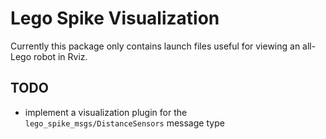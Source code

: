 Lego Spike Visualization
==========================

Currently this package only contains launch files useful for viewing an all-Lego robot in Rviz.


TODO
-----

- implement a visualization plugin for the `lego_spike_msgs/DistanceSensors` message type
